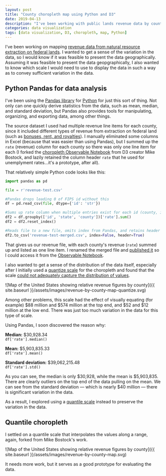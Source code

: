 ```yaml
---
layout: post
title: "County choropleth map using Python and D3"
date: 2019-04-13
description: "I've been working with public lands revenue data by county to determine the most effective geospatial presentation."
categories: data visualization
tags: [data visualization, D3, choropleth, map, Python]
---
```


I've been working on mapping [revenue data from natural resource extraction on federal lands](https://revenuedata.doi.gov/). I wanted to get a sense of the variation in the data, so I would know if it was feasible to present the data geographically. Assuming it was feasible to present the data geopgraphically, I also wanted to know which scale I would need to use to display the data in such a way as to convey sufficient variation in the data.

## Python Pandas for data analysis

I've been using the [Pandas library](https://pandas.pydata.org/) for [Python](https://www.python.org/) for just this sort of thing. Not only can one quickly derive statistics from the data, such as mean, median, and standard deviation, but Pandas also provides tools for manipulating, organizing, and exporting data, among other things.

The source dataset I used had multiple revenue line items for each county, since it included different types of revenue from extraction on federal land (such as [bonuses, rent, and royalties](https://revenuedata.doi.gov/how-it-works/revenues/#federal-lands-and-waters)). I manually eliminated some columns in Excel (because that was easier than using Pandas), but I summed up the `rate` (revenue) column for each county so there was only one line item for each (I forked the [choropleth Observable Notebook](https://observablehq.com/@d3/quantile-choropleth) from D3 creator Mike Bostock, and lazily retained the column header `rate` that he used for unemplyment rates...it's a prototype, after all).

That relatively simple Python code looks like this:

```python
import pandas as pd

file = r'revenue-test.csv'

#Pandas drops leading 0 of FIPS id without this
df = pd.read_csv(file, dtype={'id': 'str'})

#Sums up rate column when multiple entries exist for each id (county, in this case)
df2 = df.groupby(['id', 'state', 'county'])['rate'].sum()
df2 = df2.reset_index()

#Reads file to a new file, omits index from Pandas, and retains header
df2.to_csv('revenue-test-merged.csv', index=False, header=True)
```

That gives us our revenue file, with each county's revenue (`rate`) summed up and listed as one line item. I renamed the merged file and [published it](https://raw.githubusercontent.com/rentry/rentry.github.io/master/data/revenue-test.csv) so I could access it from the [Observable Notebook](https://observablehq.com/@rentry/quantile-choropleth).

I also wanted to get a sense of the distribution of the data itself, especially after I initially used a [quantize scale](https://github.com/d3/d3-scale#quantize-scales) for the choropleth and found that the scale [could not adequately capture the distribution of values](https://observablehq.com/@rentry/choropleth). 

![Map of the United States showing relative revenue figures by county]({{ site.baseurl }}/assets/images/revenue-by-county-map-quantize.svg)

Among other problems, this scale had the effect of visually equating (for example) $88 million and $574 million at the top end, and $52 and $12 million at the low end. There was just too much variation in the data for this type of scale.

Using Pandas, I soon discovered the reason why:

**Median:** $30,928.34<br>
`df['rate'].median()`

**Mean:** $5,903,835.33<br>
`df['rate'].mean()`

**Standard deviation:** $39,062,215.48<br>
`df['rate'].std()`

As you can see, the median is only $30,928, while the mean is $5,903,835. There are clearly outliers on the top end of the data pulling on the mean. We can see from the standard deviation — which is nearly $40 million — there is significant variation in the data.

As a result, I explored using a [quantile scale](https://github.com/d3/d3-scale#quantile-scales) instead to preserve the variation in the data.

## Quantile choropleth

I settled on a quantile scale that interpolates the values along a range, again, forked from Mike Bostock's work.

![Map of the United States showing relative revenue figures by county]({{ site.baseurl }}/assets/images/revenue-by-county-map.svg)

It needs more work, but it serves as a good prototype for evaluating the data.